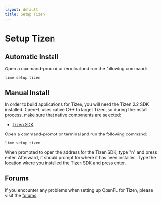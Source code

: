 ```yaml
---
layout: default
title: Setup Tizen
---
```


# Setup Tizen

## Automatic Install

Open a command-prompt or terminal and run the following command:

    lime setup tizen

## Manual Install

In order to build applications for Tizen, you will need the Tizen 2.2 SDK installed. OpenFL uses native C++ to target Tizen, so during the install process, make sure that native components are selected:

 * [Tizen SDK](https://developer.tizen.org/downloads/tizen-sdk)

Open a command-prompt or terminal and run the following command:

    lime setup tizen

When prompted to open the address for the Tizen SDK, type "n" and press enter. Afterward, it should prompt for where it has been installed. Type the location where you installed the Tizen SDK and press enter.

## Forums

If you encounter any problems when setting up OpenFL for Tizen, please visit the [forums](http://www.openfl.org/community/installing-openfl/).

